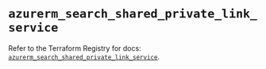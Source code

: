 # `azurerm_search_shared_private_link_service`

Refer to the Terraform Registry for docs: [`azurerm_search_shared_private_link_service`](https://registry.terraform.io/providers/hashicorp/azurerm/3.91.0/docs/resources/search_shared_private_link_service).
